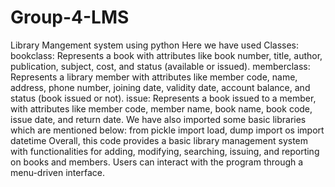 # Group-4-LMS
Library Mangement system using python
Here we have used Classes:
bookclass: Represents a book with attributes like book number, title, author, publication, subject, cost, and status (available or issued).
memberclass: Represents a library member with attributes like member code, name, address, phone number, joining date, validity date, account balance, and status (book issued or not).
issue: Represents a book issued to a member, with attributes like member code, member name, book name, book code, issue date, and return date.
We have also imported some basic libraries which are mentioned below:
from pickle import load, dump
import os
import datetime
Overall, this code provides a basic library management system with functionalities for adding, 
modifying, searching, issuing, and reporting on books and members. Users can interact with the program through a menu-driven interface.
